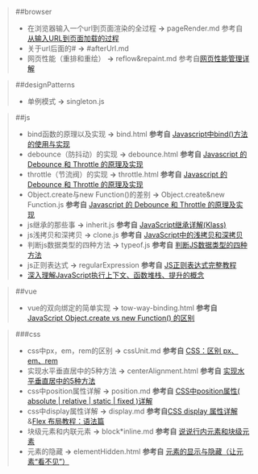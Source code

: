 >##browser
>+ 在浏览器输入一个url到页面渲染的全过程 **->** pageRender.md 参考自 [从输入URL到页面加载的过程](https://dailc.github.io/2018/03/12/whenyouenteraurl.html)
>+ 关于url后面的#  **->** #afterUrl.md
>+ 网页性能（重排和重绘） **->** reflow&repaint.md 参考自[网页性能管理详解](http://www.ruanyifeng.com/blog/2015/09/web-page-performance-in-depth.html)

>##designPatterns
>+ 单例模式  **->** singleton.js

>##js
>+ bind函数的原理以及实现 **->** bind.html **参考自** [Javascript中bind()方法的使用与实现](https://segmentfault.com/a/1190000002662251)
>+ debounce（防抖动）的实现 **->** debounce.html **参考自** [Javascript 的 Debounce 和 Throttle 的原理及实现](https://github.com/lishengzxc/bblog/issues/7)
>+ throttle（节流阀）的实现 **->** throttle.html **参考自** [Javascript 的 Debounce 和 Throttle 的原理及实现](https://github.com/lishengzxc/bblog/issues/7)
>+ Object.create与new Function()的差别 **->** Object.create&new Function.js **参考自** [Javascript 的 Debounce 和 Throttle 的原理及实现](https://github.com/lishengzxc/bblog/issues/7)
>+ js继承的那些事 **->** inherit.js **参考自** [JavaScript继承详解(Klass)](https://www.jianshu.com/p/b0b8154a58e0)
>+ js浅拷贝和深拷贝 **->** clone.js **参考自** [JavaScript中的浅拷贝和深拷贝](https://segmentfault.com/a/1190000008637489)
>+ 判断js数据类型的四种方法 **->** typeof.js **参考自** [判断JS数据类型的四种方法](https://www.cnblogs.com/onepixel/p/5126046.html)
>+ js正则表达式 **->** regularExpression **参考自** [JS正则表达式完整教程](https://juejin.im/post/5965943ff265da6c30653879)
>+ [深入理解JavaScript执行上下文、函数堆栈、提升的概念](https://segmentfault.com/a/1190000009041008)

>##vue
>+ vue的双向绑定的简单实现 **->** tow-way-binding.html **参考自** [JavaScript Object.create vs new Function() 的区别](http://fe2x.cc/2017/10/14/Object-create-and-new-JavaScript/)

>###css
>+ css中px，em，rem的区别 **->** cssUnit.md **参考自** [CSS：区别 px、em、rem](https://segmentfault.com/a/1190000005936910)
>+ 实现水平垂直居中的5种方法 **->** centerAlignment.html **参考自** [实现水平垂直居中的5种方法](https://www.jianshu.com/p/38beb5ef2511)
>+ css中position属性详解 **->** position.md **参考自** [CSS中position属性( absolute | relative | static | fixed )详解](https://blog.csdn.net/chen_zw/article/details/8741365)
>+ css中display属性详解 **->** display.md **参考自**[CSS display 属性详解](https://segmentfault.com/a/1190000006047872)&[Flex 布局教程：语法篇](http://www.ruanyifeng.com/blog/2015/07/flex-grammar.html)
>+ 块级元素和内联元素 **->** block*inline.md **参考自** [说说行内元素和块级元素](https://www.jianshu.com/p/d69878549d92)
>+ 元素的隐藏 **->** elementHidden.html **参考自** [元素的显示与隐藏（让元素“看不见”）](https://www.jianshu.com/p/0a6168f485e1)